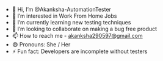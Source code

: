 - 👋 Hi, I’m @Akanksha-AutomationTester
- 👀 I’m interested in Work From Home Jobs
- 🌱 I’m currently learning new testing techniques 
- 💞️ I’m looking to collaborate on making a bug free product
- 📫 How to reach me - akanksha290597@gmail.com   
- 😄 Pronouns: She / Her
- ⚡ Fun fact: Developers are incomplete without testers

<!---
Akanksha-AutomationTester/Akanksha-AutomationTester is a ✨ special ✨ repository because its `README.md` (this file) appears on your GitHub profile.
You can click the Preview link to take a look at your changes.
--->

